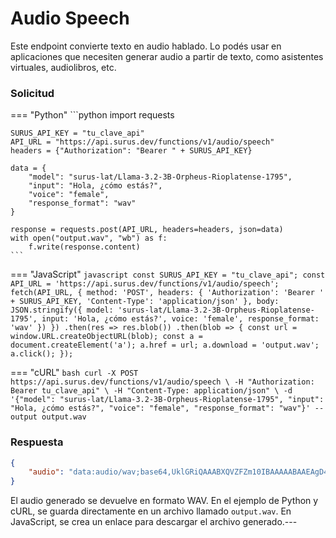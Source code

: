 # Audio Speech

Este endpoint convierte texto en audio hablado. Lo podés usar en aplicaciones que necesiten generar audio a partir de texto, como asistentes virtuales, audiolibros, etc.

### Solicitud

=== "Python"
    ```python
    import requests

    SURUS_API_KEY = "tu_clave_api"
    API_URL = "https://api.surus.dev/functions/v1/audio/speech"
    headers = {"Authorization": "Bearer " + SURUS_API_KEY}

    data = {
        "model": "surus-lat/Llama-3.2-3B-Orpheus-Rioplatense-1795",
        "input": "Hola, ¿cómo estás?",
        "voice": "female",
        "response_format": "wav"
    }

    response = requests.post(API_URL, headers=headers, json=data)
    with open("output.wav", "wb") as f:
        f.write(response.content)
    ```

=== "JavaScript"
    ```javascript
    const SURUS_API_KEY = "tu_clave_api";
    const API_URL = 'https://api.surus.dev/functions/v1/audio/speech';
    fetch(API_URL, {
      method: 'POST',
      headers: {
        'Authorization': 'Bearer ' + SURUS_API_KEY,
        'Content-Type': 'application/json'
      },
      body: JSON.stringify({
        model: 'surus-lat/Llama-3.2-3B-Orpheus-Rioplatense-1795',
        input: 'Hola, ¿cómo estás?',
        voice: 'female',
        response_format: 'wav'
      })
    })
    .then(res => res.blob())
    .then(blob => {
      const url = window.URL.createObjectURL(blob);
      const a = document.createElement('a');
      a.href = url;
      a.download = 'output.wav';
      a.click();
    });
    ```

=== "cURL"
    ```bash
    curl -X POST https://api.surus.dev/functions/v1/audio/speech \
      -H "Authorization: Bearer tu_clave_api" \
      -H "Content-Type: application/json" \
      -d '{"model": "surus-lat/Llama-3.2-3B-Orpheus-Rioplatense-1795", "input": "Hola, ¿cómo estás?", "voice": "female", "response_format": "wav"}' --output output.wav
    ```

### Respuesta

```json
{
    "audio": "data:audio/wav;base64,UklGRiQAAABXQVZFZm10IBAAAAABAAEAgD4AAAB9AAACABAAZGF0YQ=="
}
```
El audio generado se devuelve en formato WAV. En el ejemplo de Python y cURL, se guarda directamente en un archivo llamado `output.wav`. En JavaScript, se crea un enlace para descargar el archivo generado.---
